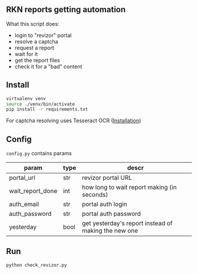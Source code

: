 ## RKN reports getting automation

What this script does:
 - login to "revizor" portal
 - resolve a captcha
 - request a report
 - wait for it
 - get the report files
 - check it for a "bad" content

## Install

```bash
virtualenv venv
source ./venv/bin/activate
pip install -r requirements.txt
```
For captcha resolving uses Tesseract OCR ([Installation](https://tesseract-ocr.github.io/tessdoc/Installation.html))

## Config

`config.py` contains params

| param            | type | descr                                                |
|------------------|------|------------------------------------------------------|
| portal_url       | str  | revizor portal URL                                   |
| wait_report_done | int  | how long to wait report making (in seconds)          |
| auth_email       | str  | portal auth login                                    |
| auth_password    | str  | portal auth password                                 |
| yesterday        | bool | get yesterday's report instead of making the new one |

## Run

```bash
python check_revizor.py
```
